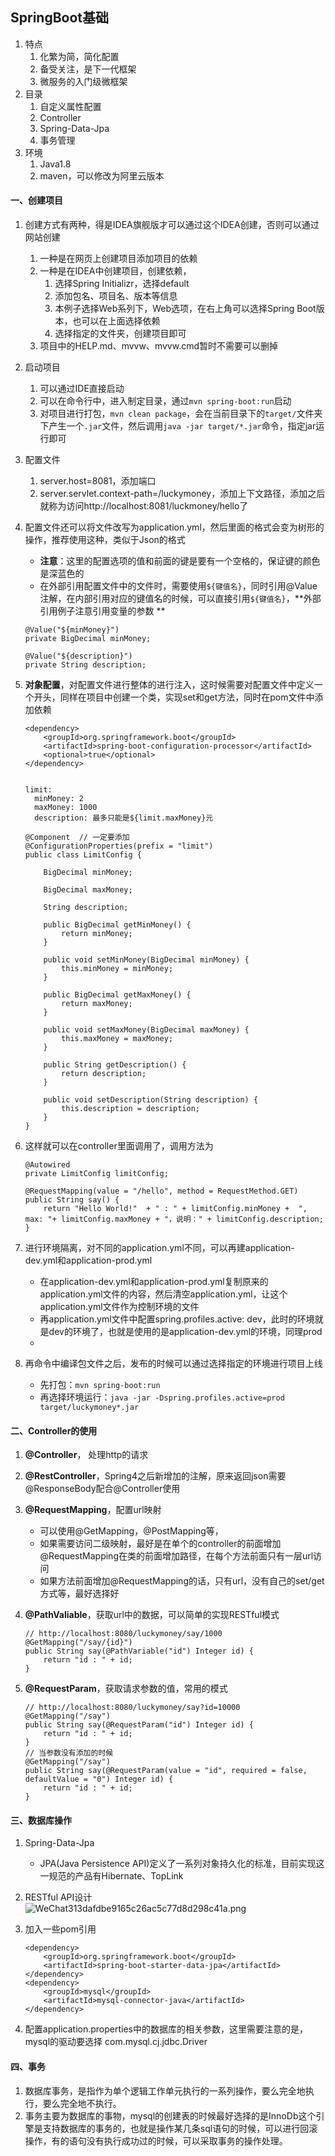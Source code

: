 ## SpringBoot基础
1. 特点
	1. 化繁为简，简化配置
	2. 备受关注，是下一代框架
	3. 微服务的入门级微框架 
2. 目录 
	1. 自定义属性配置
	2. Controller
	3. Spring-Data-Jpa
	4. 事务管理
3. 环境
	1. Java1.8
	2. maven，可以修改为阿里云版本

#### 一、创建项目
1. 创建方式有两种，得是IDEA旗舰版才可以通过这个IDEA创建，否则可以通过网站创建
	1. 一种是在网页上创建项目添加项目的依赖
	2. 一种是在IDEA中创建项目，创建依赖，
		1. 选择Spring Initializr，选择default
		2. 添加包名、项目名、版本等信息
		3. 本例子选择Web系列下，Web选项，在右上角可以选择Spring Boot版本，也可以在上面选择依赖
		4. 选择指定的文件夹，创建项目即可
	3. 项目中的HELP.md、mvvw、mvvw.cmd暂时不需要可以删掉

2. 启动项目
	1. 可以通过IDE直接启动
	2. 可以在命令行中，进入制定目录，通过`mvn spring-boot:run`启动
	3. 对项目进行打包，`mvn clean package`，会在当前目录下的`target/`文件夹下产生一个`.jar`文件，然后调用`java -jar target/*.jar`命令，指定jar运行即可

3. 配置文件
	1. server.host=8081，添加端口
	2. server.servlet.context-path=/luckymoney，添加上下文路径，添加之后就称为访问http://localhost:8081/luckmoney/hello了

4. 配置文件还可以将文件改写为application.yml，然后里面的格式会变为树形的操作，推荐使用这种，类似于Json的格式
	* **注意**：这里的配置选项的值和前面的键是要有一个空格的，保证键的颜色是深蓝色的
	* 在外部引用配置文件中的文件时，需要使用`${键值名}`，同时引用@Value注解，在内部引用对应的键值名的时候，可以直接引用`${键值名}`，**外部引用例子注意引用变量的参数 **
	
	```
	@Value("${minMoney}")
   private BigDecimal minMoney;

    @Value("${description}")
    private String description;
	```
	
5. **对象配置**，对配置文件进行整体的进行注入，这时候需要对配置文件中定义一个开头，同样在项目中创建一个类，实现set和get方法，同时在pom文件中添加依赖
	
	```
	<dependency>
	    <groupId>org.springframework.boot</groupId>
	    <artifactId>spring-boot-configuration-processor</artifactId>
	    <optional>true</optional>
	</dependency>
	
	
	limit:
	  minMoney: 2
	  maxMoney: 1000
	  description: 最多只能是${limit.maxMoney}元
	```
	
	```
	@Component	// 一定要添加
	@ConfigurationProperties(prefix = "limit")
	public class LimitConfig {
	
	    BigDecimal minMoney;
	
	    BigDecimal maxMoney;
	
	    String description;
	
	    public BigDecimal getMinMoney() {
	        return minMoney;
	    }
	
	    public void setMinMoney(BigDecimal minMoney) {
	        this.minMoney = minMoney;
	    }
	
	    public BigDecimal getMaxMoney() {
	        return maxMoney;
	    }
	
	    public void setMaxMoney(BigDecimal maxMoney) {
	        this.maxMoney = maxMoney;
	    }
	
	    public String getDescription() {
	        return description;
	    }
	
	    public void setDescription(String description) {
	        this.description = description;
	    }
	}
	```
	
6. 这样就可以在controller里面调用了，调用方法为

	```
	@Autowired
	private LimitConfig limitConfig;
	
	@RequestMapping(value = "/hello", method = RequestMethod.GET)
	public String say() {
	    return "Hello World!"  + " : " + limitConfig.minMoney +  ", max: "+ limitConfig.maxMoney + "，说明：" + limitConfig.description;
	}
	```
	
7. 进行环境隔离，对不同的application.yml不同，可以再建application-dev.yml和application-prod.yml
	* 在application-dev.yml和application-prod.yml复制原来的application.yml文件的内容，然后清空application.yml，让这个application.yml文件作为控制环境的文件
	* 再application.yml文件中配置spring.profiles.active: dev，此时的环境就是dev的环境了，也就是使用的是application-dev.yml的环境，同理prod
	* 

8. 再命令中编译包文件之后，发布的时候可以通过选择指定的环境进行项目上线
	* 先打包：`mvn spring-boot:run`
	* 再选择环境运行：`java -jar -Dspring.profiles.active=prod target/luckymoney*.jar`  

#### 二、Controller的使用
1. **@Controller**， 处理http的请求
2. **@RestController**，Spring4之后新增加的注解，原来返回json需要@ResponseBody配合@Controller使用
3. **@RequestMapping**，配置url映射
	* 可以使用@GetMapping，@PostMapping等，
	* 如果需要访问二级映射，最好是在单个的controller的前面增加@RequestMapping在类的前面增加路径，在每个方法前面只有一层url访问
	* 如果方法前面增加@RequestMapping的话，只有url，没有自己的set/get方式等，最好选择好
4. **@PathValiable**，获取url中的数据，可以简单的实现RESTful模式
	
	```
	// http://localhost:8080/luckymoney/say/1000
	@GetMapping("/say/{id}")
	public String say(@PathVariable("id") Integer id) {
	    return "id : " + id;
	}
	```

5. **@RequestParam**，获取请求参数的值，常用的模式

	```
	// http://localhost:8080/luckymoney/say?id=10000
	@GetMapping("/say")
	public String say(@RequestParam("id") Integer id) {
	    return "id : " + id;
	}
	// 当参数没有添加的时候
	@GetMapping("/say")
    public String say(@RequestParam(value = "id", required = false, defaultValue = "0") Integer id) {
        return "id : " + id;
    }
	```
	
#### 三、数据库操作
1. Spring-Data-Jpa
	* JPA(Java Persistence API)定义了一系列对象持久化的标准，目前实现这一规范的产品有Hibernate、TopLink
2. RESTful API设计<br/>![WeChat313dafdbe9165c26ac5c77d8d298c41a.png](https://i.loli.net/2019/05/24/5ce755edb709226369.png)
3. 加入一些pom引用

	```
	<dependency>
	    <groupId>org.springframework.boot</groupId>
	    <artifactId>spring-boot-starter-data-jpa</artifactId>
	</dependency>
	<dependency>
	    <groupId>mysql</groupId>
	    <artifactId>mysql-connector-java</artifactId>
	</dependency>
	
	```
4. 配置application.properties中的数据库的相关参数，这里需要注意的是，mysql的驱动要选择 com.mysql.cj.jdbc.Driver


#### 四、事务
1. 数据库事务，是指作为单个逻辑工作单元执行的一系列操作，要么完全地执行，要么完全地不执行。
2. 事务主要为数据库的事物，mysql的创建表的时候最好选择的是InnoDb这个引擎是支持数据库的事务的，也就是操作某几条sql语句的时候，可以进行回滚操作，有的语句没有执行成功过的时候，可以采取事务的操作处理。
	



	